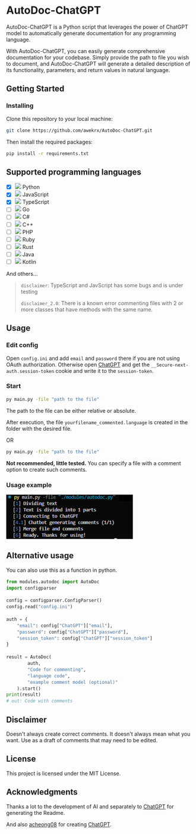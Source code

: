 # AutoDoc-ChatGPT

AutoDoc-ChatGPT is a Python script that leverages the power of ChatGPT model to automatically generate documentation for any programming language.

With AutoDoc-ChatGPT, you can easily generate comprehensive documentation for your codebase. Simply provide the path to file you wish to document, and AutoDoc-ChatGPT will generate a detailed description of its functionality, parameters, and return values in natural language.

## Getting Started

### Installing

Clone this repository to your local machine:

```bash
git clone https://github.com/awekrx/AutoDoc-ChatGPT.git
```

Then install the required packages:

```bash
pip install -r requirements.txt
```

## Supported programming languages

- [X] <img src="https://cdn.jsdelivr.net/gh/devicons/devicon/icons/python/python-original.svg" height="20" /> Python
- [X] <img src="https://cdn.jsdelivr.net/gh/devicons/devicon/icons/javascript/javascript-original.svg" height="20" /> JavaScript
- [X] <img src="https://cdn.jsdelivr.net/gh/devicons/devicon/icons/typescript/typescript-original.svg" height="20" /> TypeScript
- [ ] <img src="https://cdn.jsdelivr.net/gh/devicons/devicon/icons/go/go-original.svg" height="20" /> Go
- [ ] <img src="https://cdn.jsdelivr.net/gh/devicons/devicon/icons/csharp/csharp-original.svg" height="20" /> C#
- [ ] <img src="https://cdn.jsdelivr.net/gh/devicons/devicon/icons/cplusplus/cplusplus-original.svg" height="20" /> C++
- [ ] <img src="https://cdn.jsdelivr.net/gh/devicons/devicon/icons/php/php-original.svg" height="20" /> PHP
- [ ] <img src="https://cdn.jsdelivr.net/gh/devicons/devicon/icons/ruby/ruby-original.svg" height="20" /> Ruby
- [ ] <img src="https://cdn.jsdelivr.net/gh/devicons/devicon/icons/rust/rust-plain.svg" height="20" /> Rust
- [ ] <img src="https://cdn.jsdelivr.net/gh/devicons/devicon/icons/java/java-original.svg" height="20" /> Java
- [ ] <img src="https://cdn.jsdelivr.net/gh/devicons/devicon/icons/kotlin/kotlin-original.svg" height="20" /> Kotlin

And others...

> `disclaimer`: TypeScript and JavScript has some bugs and is under testing
>
> `disclaimer_2.0`: There is a known error commenting files with 2 or more classes that have methods with the same name.
>

## Usage

### Edit config

Open `config.ini` and add `email` and `password` there if you are not using OAuth authorization.
Otherwise open [ChatGPT](https://chat.openai.com) and get the `__Secure-next-auth.session-token` cookie and write it to the `session-token`.

### Start

```bash
py main.py -file "path to the file"
```

The path to the file can be either relative or absolute.

After execution, the file `yourfilename_commented.language` is created in the folder with the desired file.

OR

```bash
py main.py -file "path to the file"
```

__Not recommended, little tested.__
You can specify a file with a comment option to create such comments.

### Usage example

![Usage preview](./images/usage-preview.png)

## Alternative usage

You can also use this as a function in python.

```python
from modules.autodoc import AutoDoc
import configparser

config = configparser.ConfigParser()
config.read("config.ini")

auth = {
    "email": config["ChatGPT"]["email"],
    "password": config["ChatGPT"]["password"],
    "session_token": config["ChatGPT"]["session_token"]
}

result = AutoDoc(
        auth,
        "Code for commenting",
        "language code",
        "example comment model (optional)"
    ).start()
print(result)
# out: Code with comments
```

## Disclaimer

Doesn't always create correct comments. It doesn't always mean what you want. Use as a draft of comments that may need to be edited.

## License

This project is licensed under the MIT License.

## Acknowledgments

Thanks a lot to the development of AI and separately to [СhatGPT](https://chat.openai.com) for generating the Readme.

And also [acheong08](https://github.com/acheong08) for creating [ChatGPT](https://github.com/acheong08/ChatGPT).
